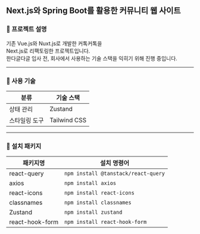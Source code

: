 ## Next.js와 Spring Boot를 활용한 커뮤니티 웹 사이트

### **📍 프로젝트 설명**

기존 Vue.js와 Nuxt.js로 개발한 커톡커톡을 <br />
Next.js로 리팩토링한 프로젝트입니다. <br />
한다글다글 입사 전, 회사에서 사용하는 기술 스택을 익히기 위해 진행 중입니다.

---

### **📍 사용 기술**

| 분류          | 기술 스택    |
| ------------- | ------------ |
| 상태 관리     | Zustand      |
| 스타일링 도구 | Tailwind CSS |

---

### **📍 설치 패키지**

| 패키지명        | 설치 명령어                         |
| --------------- | ----------------------------------- |
| react-query     | `npm install @tanstack/react-query` |
| axios           | `npm install axios`                 |
| react-icons     | `npm install react-icons`           |
| classnames      | `npm install classnames`            |
| Zustand         | `npm install zustand`               |
| react-hook-form | `npm install react-hook-form`       |
